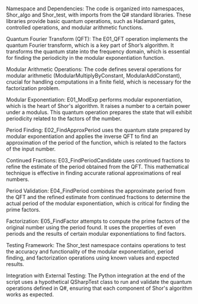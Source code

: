 Namespace and Dependencies: The code is organized into namespaces, Shor_algo and Shor_test, with imports from the Q# standard libraries. These libraries provide basic quantum operations, such as Hadamard gates, controlled operations, and modular arithmetic functions.

Quantum Fourier Transform (QFT): The E01_QFT operation implements the quantum Fourier transform, which is a key part of Shor’s algorithm. It transforms the quantum state into the frequency domain, which is essential for finding the periodicity in the modular exponentiation function.

Modular Arithmetic Operations: The code defines several operations for modular arithmetic (ModularMultiplyByConstant, ModularAddConstant), crucial for handling computations in a finite field, which is necessary for the factorization problem.

Modular Exponentiation: E01_ModExp performs modular exponentiation, which is the heart of Shor's algorithm. It raises a number to a certain power under a modulus. This quantum operation prepares the state that will exhibit periodicity related to the factors of the number.

Period Finding: E02_FindApproxPeriod uses the quantum state prepared by modular exponentiation and applies the inverse QFT to find an approximation of the period of the function, which is related to the factors of the input number.

Continued Fractions: E03_FindPeriodCandidate uses continued fractions to refine the estimate of the period obtained from the QFT. This mathematical technique is effective in finding accurate rational approximations of real numbers.

Period Validation: E04_FindPeriod combines the approximate period from the QFT and the refined estimate from continued fractions to determine the actual period of the modular exponentiation, which is critical for finding the prime factors.

Factorization: E05_FindFactor attempts to compute the prime factors of the original number using the period found. It uses the properties of even periods and the results of certain modular exponentiations to find factors.

Testing Framework: The Shor_test namespace contains operations to test the accuracy and functionality of the modular exponentiation, period finding, and factorization operations using known values and expected results.

Integration with External Testing: The Python integration at the end of the script uses a hypothetical QSharpTest class to run and validate the quantum operations defined in Q#, ensuring that each component of Shor's algorithm works as expected.
